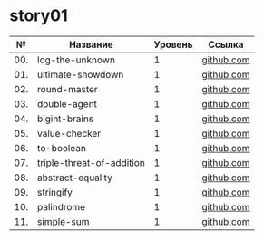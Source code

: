 # story01

| №   | Название                  | Уровень | Ссылка                                    |
| --- | ------------------------- | ------- | ----------------------------------------- |
| 00. | log-the-unknown           | 1       | [github.com](./log-the-unknown)           |
| 01. | ultimate-showdown         | 1       | [github.com](./ultimate-showdown)         |
| 02. | round-master              | 1       | [github.com](./round-master)              |
| 03. | double-agent              | 1       | [github.com](./double-agent)              |
| 04. | bigint-brains             | 1       | [github.com](./bigint-brains)             |
| 05. | value-checker             | 1       | [github.com](./value-checker)             |
| 06. | to-boolean                | 1       | [github.com](./to-boolean)                |
| 07. | triple-threat-of-addition | 1       | [github.com](./triple-threat-of-addition) |
| 08. | abstract-equality         | 1       | [github.com](./abstract-equality)         |
| 09. | stringify                 | 1       | [github.com](./stringify)                 |
| 10. | palindrome                | 1       | [github.com](./palindrome)                |
| 11. | simple-sum                | 1       | [github.com](./simple-sum/)               |
